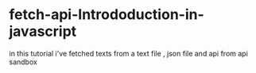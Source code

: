 # fetch-api-Intrododuction-in-javascript

in this tutorial i've fetched texts from a text file , json file and api from api sandbox
